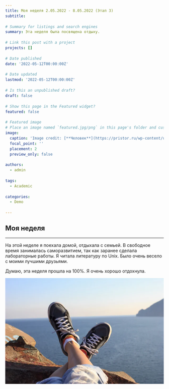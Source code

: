 ```yaml
---
title: Моя неделя 2.05.2022 - 8.05.2022 (Этап 3)
subtitle: 

# Summary for listings and search engines
summary: Эта неделя была посвящена отдыху.

# Link this post with a project
projects: []

# Date published
date: '2022-05-12T00:00:00Z'

# Date updated
lastmod: '2022-05-12T00:00:00Z'

# Is this an unpublished draft?
draft: false

# Show this page in the Featured widget?
featured: false

# Featured image
# Place an image named `featured.jpg/png` in this page's folder and customize its options here.
image:
  caption: 'Image credit: [**Человек**](https://pristor.ru/wp-content/uploads/2019/09/%D0%91%D0%B5%D0%BB%D1%8B%D0%B9-%D1%87%D0%B5%D0%BB%D0%BE%D0%B2%D0%B5%D1%87%D0%B5%D0%BA-%D0%B1%D0%B5%D0%B7-%D1%84%D0%BE%D0%BD%D0%B0011.jpg)'
  focal_point: ''
  placement: 2
  preview_only: false

authors:
  - admin

tags:
  - Academic

categories:
  - Demo

---
```


## **Моя неделя**

_ _ _

На этой неделе я поехала домой, отдыхала с семьей. В свободное время занималась саморазвитием, так как заранее сделала лабораторные работы. Я читала литературу по Unix. Было очень весело с моими лучшими друзьями.

Думаю, эта неделя прошла на 100%. Я очень хорошо отдохнула.


![1](images/1.jpg)
